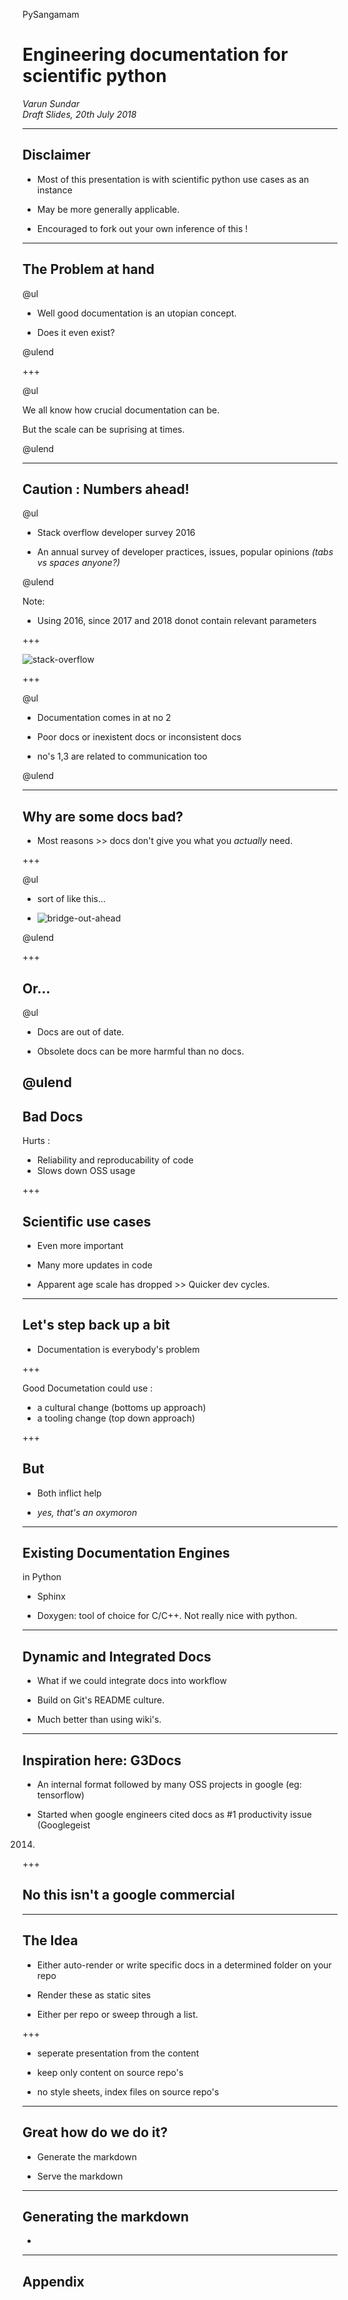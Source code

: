 PySangamam

# Engineering documentation for scientific python

_Varun Sundar_  
_Draft Slides, 20th July 2018_

---

## Disclaimer

* Most of this presentation is with scientific python use cases as an instance

* May be more generally applicable. 

* Encouraged to fork out your own inference of this !

---

## The Problem at hand

@ul

- Well good documentation is an utopian concept.

- Does it even exist?

@ulend

+++

@ul

We all know how crucial documentation can be.

But the scale can be suprising at times.

@ulend

---

## Caution : Numbers ahead!

@ul

* Stack overflow developer survey 2016

* An annual survey of developer practices, issues, popular opinions 
_(tabs vs spaces anyone?)_

@ulend

Note:

- Using 2016, since 2017 and 2018 donot contain relevant parameters

+++

![stack-overflow](assets/stackoverflow-challenges-2016.png)

+++

@ul

* Documentation comes in at no 2

* Poor docs or inexistent docs or inconsistent docs

* no's 1,3 are related to communication too

@ulend

---

## Why are some docs bad?

* Most reasons >> docs don't give you what you _actually_ need.

+++

@ul

* sort of like this...

* ![bridge-out-ahead](https://i.imgflip.com/20tthj.jpg)

@ulend

+++

## Or...

@ul

* Docs are out of date.

* Obsolete docs can be more harmful than no docs.

@ulend
---

## Bad Docs

Hurts :

* Reliability and reproducability of code
* Slows down OSS usage

+++

## Scientific use cases

* Even more important

* Many more updates in code

* Apparent age scale has dropped >> Quicker dev cycles.

---

## Let's step back up a bit

* Documentation is everybody's problem

+++

Good Documetation could use :

* a cultural change (bottoms up approach)
* a tooling change (top down approach)

+++

## But 

* Both inflict help

* _yes, that's an oxymoron_

---

## Existing Documentation Engines 

in Python

* Sphinx

* Doxygen: tool of choice for C/C++. Not really nice with python.

---

## Dynamic and Integrated Docs

* What if we could integrate docs into workflow

* Build on Git's README culture.

* Much better than using wiki's.

---

## Inspiration here: G3Docs

* An internal format followed by many OSS projects in google (eg: tensorflow)

* Started when google engineers cited docs as #1 productivity issue (Googlegeist
2014)

+++

## No this isn't a google commercial

---

## The Idea

* Either auto-render or write specific docs in a determined folder on your repo

* Render these as static sites 

* Either per repo or sweep through a list.

+++

* seperate presentation from the content

* keep only content on source repo's

* no style sheets, index files on source repo's

---

## Great how do we do it?

* Generate the markdown 

* Serve the markdown

---

## Generating the markdown

* 

---

## Appendix





